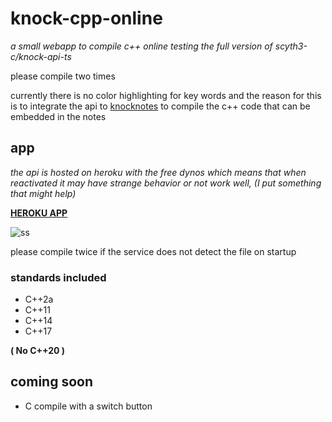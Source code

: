 # knock-cpp-online
_a small webapp to compile c++ online testing the full version of scyth3-c/knock-api-ts_

please compile two times

currently there is no color highlighting for key words and the reason for this is to integrate the api to [knocknotes](https://github.com/scyth3-c/vue-conponents)
to compile the c++ code that can be embedded in the notes

## app

_the api is hosted on heroku with the free dynos which means that when reactivated it may have strange behavior or not work well, (I put something that might help)_

[**HEROKU APP**](https://knock-cpp.herokuapp.com/)

![ss](https://user-images.githubusercontent.com/52190352/147302115-3cd5bb80-a738-4e80-9a91-75d2e171e29c.png)

please compile twice if the service does not detect the file on startup
### standards included 
 - C++2a
 - C++11
 - C++14
 - C++17

**( No C++20 )**

## coming soon

- C compile with a switch button


